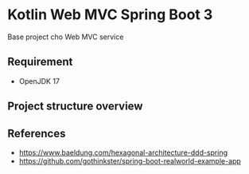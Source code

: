 # Kotlin Web MVC Spring Boot 3

Base project cho Web MVC service

## Requirement

- OpenJDK 17

## Project structure overview

## References

- https://www.baeldung.com/hexagonal-architecture-ddd-spring
- https://github.com/gothinkster/spring-boot-realworld-example-app
